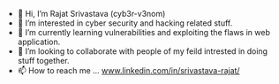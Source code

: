 - 👋 Hi, I’m Rajat Srivastava (cyb3r-v3nom)
- 👀 I’m interested in cyber security and hacking related stuff.
- 🌱 I’m currently learning vulnerabilities and exploiting the flaws in web application.
- 💞️ I’m looking to collaborate with people of my feild intrested in doing stuff together.
- 📫 How to reach me ...
   www.linkedin.com/in/srivastava-rajat/
<!---
rajat1411/rajat1411 is a ✨ special ✨ repository because its `README.md` (this file) appears on your GitHub profile.
You can click the Preview link to take a look at your changes.
--->
